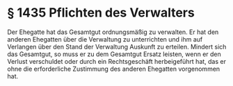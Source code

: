 # § 1435 Pflichten des Verwalters
Der Ehegatte hat das Gesamtgut ordnungsmäßig zu verwalten. Er hat den anderen Ehegatten über die Verwaltung zu unterrichten und ihm auf Verlangen über den Stand der Verwaltung Auskunft zu erteilen. Mindert sich das Gesamtgut, so muss er zu dem Gesamtgut Ersatz leisten, wenn er den Verlust verschuldet oder durch ein Rechtsgeschäft herbeigeführt hat, das er ohne die erforderliche Zustimmung des anderen Ehegatten vorgenommen hat.